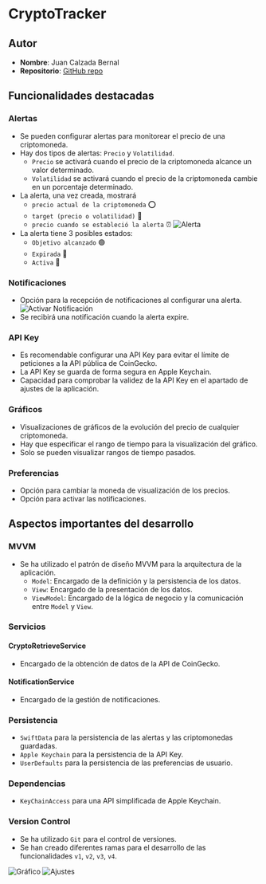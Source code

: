 # CryptoTracker
## Autor
- **Nombre**: Juan Calzada Bernal
- **Repositorio**: [GitHub repo](https://github.com/juancabe/CryptoTracker/tree/v4-entrega)
## Funcionalidades destacadas
### Alertas
- Se pueden configurar alertas para monitorear el precio de una criptomoneda.
- Hay dos tipos de alertas: `Precio` y `Volatilidad`.
  - `Precio` se activará cuando el precio de la criptomoneda alcance un valor determinado.
  - `Volatilidad` se activará cuando el precio de la criptomoneda cambie en un porcentaje determinado.
- La alerta, una vez creada, mostrará
  - `precio actual de la criptomoneda` ⭕️
  - `target (precio o volatilidad)` 🎯
  - `precio cuando se estableció la alerta` ⏰
  ![Alerta](./readmeAssets/Alerta.png)
- La alerta tiene 3 posibles estados:
  - `Objetivo alcanzado` 🟢
  - `Expirada` 🔴
  - `Activa` 🔵
### Notificaciones
- Opción para la recepción de notificaciones al configurar una alerta.
  ![Activar Notificación](./readmeAssets/EnableNotifications.png)
- Se recibirá una notificación cuando la alerta expire.

### API Key
- Es recomendable configurar una API Key para evitar el límite de peticiones a la API pública de CoinGecko.
- La API Key se guarda de forma segura en Apple Keychain.
- Capacidad para comprobar la validez de la API Key en el apartado de ajustes de la aplicación.

### Gráficos
- Visualizaciones de gráficos de la evolución del precio de cualquier criptomoneda. 
- Hay que especificar el rango de tiempo para la visualización del gráfico.
- Solo se pueden visualizar rangos de tiempo pasados.

### Preferencias
- Opción para cambiar la moneda de visualización de los precios.
- Opción para activar las notificaciones.

<div style="page-break-before: always;"></div>

## Aspectos importantes del desarrollo
### MVVM
- Se ha utilizado el patrón de diseño MVVM para la arquitectura de la aplicación.
  - `Model`: Encargado de la definición y la persistencia de los datos.
  - `View`: Encargado de la presentación de los datos.
  - `ViewModel`: Encargado de la lógica de negocio y la comunicación entre `Model` y `View`.
### Servicios
#### CryptoRetrieveService
- Encargado de la obtención de datos de la API de CoinGecko.
#### NotificationService
- Encargado de la gestión de notificaciones.
### Persistencia
- `SwiftData` para la persistencia de las alertas y las criptomonedas guardadas.
- `Apple Keychain` para la persistencia de la API Key.
- `UserDefaults` para la persistencia de las preferencias de usuario.
### Dependencias
- `KeyChainAccess` para una API simplificada de Apple Keychain.
### Version Control
- Se ha utilizado `Git` para el control de versiones.
- Se han creado diferentes ramas para el desarrollo de las funcionalidades `v1`, `v2`, `v3`, `v4`.


![Gráfico](./readmeAssets/Charts.png)
![Ajustes](./readmeAssets/Settings.png)